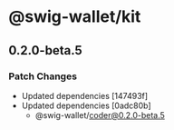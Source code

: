 # @swig-wallet/kit

## 0.2.0-beta.5

### Patch Changes

- Updated dependencies [147493f]
- Updated dependencies [0adc80b]
  - @swig-wallet/coder@0.2.0-beta.5
